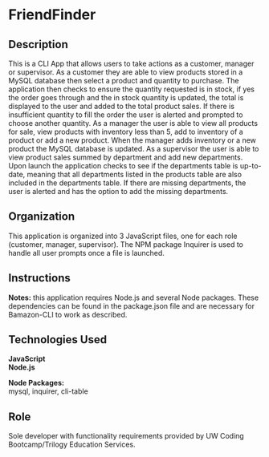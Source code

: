 # FriendFinder

## Description
This is a CLI App that allows users to take actions as a customer, manager or supervisor. As a customer they are able to view products stored in a MySQL database then select a product and quantity to purchase. The application then checks to ensure the quantity requested is in stock, if yes the order goes through and the in stock quantity is updated, the total is displayed to the user and added to the total product sales. If there is insufficient quantity to fill the order the user is alerted and prompted to choose another quantity. As a manager the user is able to view all products for sale, view products with inventory less than 5, add to inventory of a product or add a new product. When the manager adds inventory or a new product the MySQL database  is updated. As a supervisor the user is able to view product sales summed by department and add new departments. Upon launch the application checks to see if the departments table is up-to-date, meaning that all departments listed in the products table are also included in the departments table. If there are missing departments, the user is alerted and has the option to add the missing departments. 

## Organization
This application is organized into 3 JavaScript files, one for each role (customer, manager, supervisor). The NPM package Inquirer is used to handle all user prompts once a file is launched. 

## Instructions
**Notes:** this application requires Node.js and several Node packages. These dependencies can be found in the package.json file and are necessary for Bamazon-CLI to work as described.


## Technologies Used
**JavaScript**
<br/>**Node.js**

**Node Packages:** 
<br/>mysql, inquirer, cli-table

## Role
Sole developer with functionality requirements provided by UW Coding Bootcamp/Trilogy Education Services.
